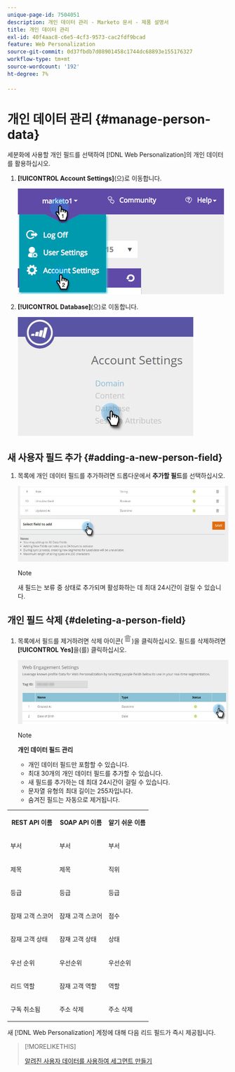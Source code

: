 ```yaml
---
unique-page-id: 7504051
description: 개인 데이터 관리 - Marketo 문서 - 제품 설명서
title: 개인 데이터 관리
exl-id: 40f4aac8-c6e5-4cf3-9573-cac2fdf9bcad
feature: Web Personalization
source-git-commit: 0d37fbdb7d08901458c1744dc68893e155176327
workflow-type: tm+mt
source-wordcount: '192'
ht-degree: 7%

---
```


# 개인 데이터 관리 {#manage-person-data}

세분화에 사용할 개인 필드를 선택하여 [!DNL Web Personalization]의 개인 데이터를 활용하십시오.

1. **[!UICONTROL Account Settings]**(으)로 이동합니다.

   ![](assets/image2015-5-7-15-3a17-3a23.png)

1. **[!UICONTROL Database]**(으)로 이동합니다.

   ![](assets/account-settings-dropdown-database.jpg)

## 새 사용자 필드 추가 {#adding-a-new-person-field}

1. 목록에 개인 데이터 필드를 추가하려면 드롭다운에서 **추가할 필드**&#x200B;를 선택하십시오.

   ![](assets/add-a-person-field-hand.jpg)

   >[!NOTE]
   >
   >새 필드는 보류 중 상태로 추가되며 활성화하는 데 최대 24시간이 걸릴 수 있습니다.

## 개인 필드 삭제 {#deleting-a-person-field}

1. 목록에서 필드를 제거하려면 삭제 아이콘(![—](assets/image2015-3-24-13-3a45-3a56.png))을 클릭하십시오. 필드를 삭제하려면 **[!UICONTROL Yes]**&#x200B;을(를) 클릭하십시오.

   ![](assets/web-engagement-settings-delete.jpg)

   >[!NOTE]
   >
   >**개인 데이터 필드 관리**
   >
   >* 개인 데이터 필드만 포함할 수 있습니다.
   >* 최대 30개의 개인 데이터 필드를 추가할 수 있습니다.
   >* 새 필드를 추가하는 데 최대 24시간이 걸릴 수 있습니다.
   >* 문자열 유형의 최대 길이는 255자입니다.
   >* 숨겨진 필드는 자동으로 제거됩니다.

<table> 
 <tbody> 
  <tr> 
   <th><p>REST API 이름</p></th> 
   <th><p>SOAP API 이름</p></th> 
   <th><p>알기 쉬운 이름</p></th> 
  </tr> 
  <tr> 
   <td><p>부서</p></td> 
   <td><p>부서</p></td> 
   <td><p>부서</p></td> 
  </tr> 
  <tr> 
   <td><p>제목</p></td> 
   <td><p>제목</p></td> 
   <td><p>직위</p></td> 
  </tr> 
  <tr> 
   <td><p>등급</p></td> 
   <td><p>등급</p></td> 
   <td><p>등급</p></td> 
  </tr> 
  <tr> 
   <td><p>잠재 고객 스코어</p></td> 
   <td><p>잠재 고객 스코어</p></td> 
   <td><p>점수</p></td> 
  </tr> 
  <tr> 
   <td><p>잠재 고객 상태</p></td> 
   <td><p>잠재 고객 상태</p></td> 
   <td><p>상태</p></td> 
  </tr> 
  <tr> 
   <td><p>우선 순위</p></td> 
   <td><p>우선순위</p></td> 
   <td><p>우선순위</p></td> 
  </tr> 
  <tr> 
   <td><p>리드 역할</p></td> 
   <td><p>잠재 고객 역할</p></td> 
   <td><p>역할</p></td> 
  </tr> 
  <tr> 
   <td><p>구독 취소됨</p></td> 
   <td><p>주소 삭제</p></td> 
   <td><p>주소 삭제</p></td> 
  </tr> 
 </tbody> 
</table>

새 [!DNL Web Personalization] 계정에 대해 다음 리드 필드가 즉시 제공됩니다.

>[!MORELIKETHIS]
>
>[알려진 사용자 데이터를 사용하여 세그먼트 만들기](/help/marketo/product-docs/web-personalization/using-web-segments/create-a-segment-using-known-person-data.md)
